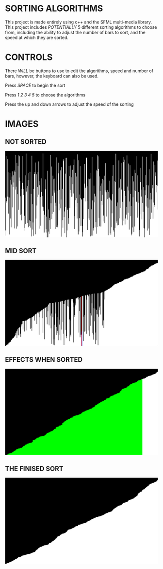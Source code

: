 # SORTING ALGORITHMS
This project is made entirely using c++ and the SFML multi-media library.
This project includes *POTENTIALLY* 5 different sorting algorithms to choose from, including the ability to adjust the number of bars to sort, and the speed at which they are sorted.

# CONTROLS
There *WILL* be buttons to use to edit the algorithms, speed and number of bars, however, the keyboard can also be used.

Press _SPACE_ to begin the sort

Press _1 2 3 4 5_ to choose the algorithms

Press the up and down arrows to adjust the speed of the sorting

# IMAGES
## NOT SORTED
![NOT_SORTED](img/NOT_SORTED.png)


## MID SORT
![MID_SORT](img/MID_SORT.png)


## EFFECTS WHEN SORTED
![GREEN_SORTED](img/GREEN_SORTED.png)


## THE FINISED SORT
![SORTED](img/SORTED.png)

